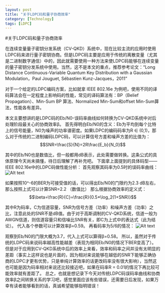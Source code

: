 ```yaml
---
layout: post
title: "关于LDPC码和量子协商效率"
category: [Technology]
tags: [LDPC]
---
```


#关于LDPC码和量子协商效率
    
 在连续变量量子密钥分发系统（CV-QKD）系统中，现在比较主流的应用时使用LDPC码来进行量子密钥协商。但是LDPC码主要是应用于传统的离散变量（尤其是二进制数字通信）中的，因此就需要使用一种方法来使LDPC码能够在连续变量的量子密钥分发系统中使用。当然，这不是本文的重点，推荐参考论文：“Long Distance Continuous-Variable Quantum Key Distribution with a Gaussian Modulation，Paul Jouguet, Sébastien Kunz-Jacques，2011”
 
  对于一个给定的LDPC编码方案，比如就拿 IEEE 802.16e 为例吧，使用不同的译码算法会在一定程度上影响码的性能，常见的译码算法有：BP（Belief Propagation）、Min-Sum BP 算法、Normalized Min-Sum和offset Min-Sum算法，性能各有差异。

  本文主要想讲的是LDPC码的Eb/N0-误码率曲线如何转换为CV-QKD系统中对后处理阶段最关心的协商效率β。
首先得明白Eb/N0的含义：Eb为平均到每个比特上的信号能量，N0为噪声的功率谱密度。如果LDPC的编码码率为R ∈ (0,1)，那么对于传统的二进制编码LDPC码，可以计算信号方差和噪声方差的比值为：
  $$SNR=\frac{S}{N}=2R\frac{E_b}{N_0}$$
  
  其中的Eb/N0也是数值比，但一般都用dB表示，此处需要做转换。这条公式的具体原理今天尚未搞懂，待日后理解了再补充吧。
下面拿上面提到的具体码型——IEEE 802.16e中的LDPC码做性能分析：
首先观察其码率为0.5时的误码率曲线：
 ![Alt text](./1405472633934.png)

如果按照10^-6的BER为可接受值的话，可以得出Eb/N0的门限约为2.3 dB左右，那么按照上式可以计算SNR=2.2 （数值比）
那么根据协商效率的定义式：
$$\beta=\frac{R}{C}=\frac{R}{0.5*\log_2(1+SNR)}$$
  
其中R为码率，C为信道容量，SNR为信号方差（功率）和噪声方差（功率）之比，注意此处的SNR不是dB值。由于对于高斯调制的CV-QKD系统，信道一般为AWGN信道，则信道容量只和信噪比SNR有关，即C为上式中的表达式（此为结论）。
代入各个参数可以计算效率β=0.59。
再看码率为5/6的情况：
 ![Alt text](./1405472719435.png)

观察到Eb/N0的门限大概为3.7，代入上式可以算得β=0.58。
所以，虽然对于传统的LDPC码来说码率越高性能越差（表现为相同Eb/N0的情况下BER变高了）。但是对于应用到CV-QKD系统中后的效率上来看，效率和码率之间并没有太明显的差距（事实上这样说也是片面的，因为相对来说能够在越低的SNR下能够正确协商的LDPC才更有优势，只是单纯计算效率的话更改码率没有很大影响），当然这也可能是因为码率相对来说还比较接近吧，如果在码率R = 0.01的情况下再比较可能效率就有差距了。
总之，也就是想记录下今天对传统LDPC码误码率曲线和协商效率β之间转换关系的学习吧，感觉里面应该有些错误，还需要日后发现，如果万幸有读者能够看到的话，真诚希望能够指明错误！

